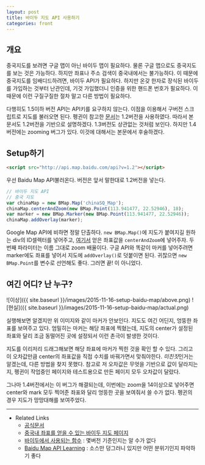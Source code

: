 ```yaml
---
layout: post
title: 바이두 지도 API 사용하기
categories: front
---
```


## 개요
중국지도를 보려면 구글 맵이 아닌 바이두 맵이 필요하다. 물론 구글 맵으로도 중국지도를 보는 것은 가능하다. 하지만 좌표나 주소 검색이 중국내에서는 불가능하다. 이 때문에 중국지도를 임배디드하려면, 바이두 API가 필요하다. 하지만 온갖 한자로 장식된 바이두를 가입하는 것부터 난관인데, 기것 가입했더니 인증을 위한 핸드폰 번호가 필요하다. 이 때문에 이런 구질구질한 절차 말고 다른 방법이 필요하다.

다행히도 1.5이하 버전 API는 API키를 요구하지 않는다. 이점을 이용해서 구버전 스크립트로 지도를 불러오면 된다. 펭귄이 참고한 [문서](https://github.com/jiazheng/Baidu-Map-API-Learning)는 1.2버전을 사용하였다. 따라서 본 문서도 1.2버전을 기반으로 설명하겠다. 1.3버전도 상관없는 것처럼 보인다. 하지만 1.4버전에는 zooming 버그가 있다. 이것에 대해서는 본문에서 후술하겠다.

## Setup하기

```html
<script src="http://api.map.baidu.com/api?v=1.2"></script>
```

우선 Baidu Map API불러온다. 버전은 앞서 말한대로 1.2버전을 넣는다.

```js
// 바이두 지도 API
// 중국 지도
var chinaMap = new BMap.Map('chinaSQ_Map');
chinaMap.centerAndZoom(new BMap.Point(113.941477, 22.52946), 18);
var marker = new BMap.Marker(new BMap.Point(113.941477, 22.52946));
chinaMap.addOverlay(marker);
```

Google Map API에 비하면 정말 단촐하다. `new BMap.Map()`에 지도가 붙여지길 원하는 div의 ID셀렉터를 넣어주고, [여기서](http://api.map.baidu.com/lbsapi/getpoint/) 얻은 좌표값을 `centerAndZoom`에 넣어주자. 두번째 파라미터는 이름 그대로 zoom 배율이다. 구글 API와 똑같이 마커를 넣어주려면 marker에도 좌표를 넣어서 지도에 `addOverlay()`로 덧붙이면 된다. 귀찮으면 `new BMap.Point`를 변수로 선언해도 좋다. 그러면 끝! 이 아니었다.

## 여긴 어디? 난 누구?
![이상]({{ site.baseurl }}/images/2015-11-16-setup-baidu-map/above.png)
![현실]({{ site.baseurl }}/images/2015-11-16-setup-baidu-map/actual.png)

실행해보면 알겠지만 위 이미지와 같이 마커가 안보인다. 지도도 여긴 어딘지, 엉뚱한 좌표를 보여주고 있다. 엄밀히는 마커는 해당 좌표에 찍혔는데, 지도의 center가 설정된 좌표와 달리 조금 동떨어진 곳에 설정되서 이런 촌극이 발생한 것이다.

지도를 이리저리 드래그해보면 해당 좌표에 마커가 찍힌 것을 확인 할 수 있다. 그리고 이 오차값만큼 center의 좌표값을 직접 수치를 바꿔가면서 맞춰야한다. *미친짓*인거는 알겠는데, 다른 방법을 찾지 못했다. 참고로 저 오차값은 무엇을 기반으로 값이 달라지는지, 펭귄이 작업중인 페이지와 테스트용으로 만든 페이지 모두 오차값이 달랐다.

그나마 1.4버전에서는 이 버그가 해결되는데, 이번에는 zoom을 14이상으로 넣어주면 center와 mark 모두 찍어준 좌표와 달리 엉뚱한 곳을 보여줘서 쓸 수가 없다. 펭귄의 경우 지도가 망망대해를 보여주었다.

---
* Related Links
  * [공식문서](http://developer.baidu.com/map/index.php?title=jspopular)
  * [중국내 좌표를 얻을 수 있는 바이두 지도 페이지](http://api.map.baidu.com/lbsapi/getpoint/)
  * [바이두에서 사용되는 함수](http://bbs.lbsyun.baidu.com/forum.php?mod=viewthread&tid=3498) : 몇버전 기준인지는 알 수가 없다
  * [Baidu Map API Learning](https://github.com/jiazheng/Baidu-Map-API-Learning) : 소스만 덩그러니 있지만 어떤 분위기인지 파악하기 좋다